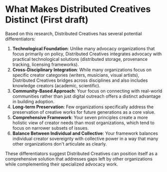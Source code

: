 # What Makes Distributed Creatives Distinct (First draft)

Based on this research, Distributed Creatives has several potential differentiators:

1. **Technological Foundation**: Unlike many advocacy organizations that focus primarily on policy, Distributed Creatives integrates advocacy with practical technological solutions (distributed storage, provenance tracking, licensing frameworks).
2. **Cross-Disciplinary Integration**: While many organizations focus on specific creator categories (writers, musicians, visual artists), Distributed Creatives bridges across disciplines and also includes knowledge creators (academic, scientific).
3. **Community-Based Approach**: Your focus on connecting with real-world communities rather than just digital outreach offers a distinct advantage in building adoption.
4. **Long-term Preservation**: Few organizations specifically address the preservation of creative works for future generations as a core value.
5. **Comprehensive Framework**: Your seven principles create a more holistic view of creator needs than most organizations, which tend to focus on narrower subsets of issues.
6. **Balance Between Individual and Collective**: Your framework balances individual creator sovereignty with collective power in a way that many other organizations don't articulate as clearly.

These differentiators suggest Distributed Creatives can position itself as a comprehensive solution that addresses gaps left by other organizations while complementing their specialized advocacy work.